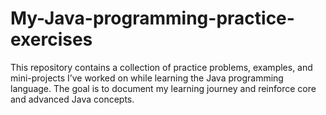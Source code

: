 # My-Java-programming-practice-exercises
 This repository contains a collection of practice problems, examples, and mini-projects I’ve worked on while learning the Java programming language. The goal is to document my learning journey and reinforce core and advanced Java concepts.
